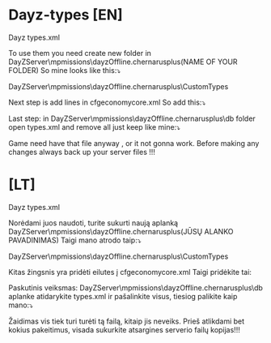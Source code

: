# Dayz-types [EN]
Dayz types.xml

To use them you need create new folder in DayZServer\mpmissions\dayzOffline.chernarusplus(NAME OF YOUR FOLDER) 
So mine looks like this:⤵️

DayZServer\mpmissions\dayzOffline.chernarusplus\CustomTypes

Next step is add lines in cfgeconomycore.xml
So add this:⤵️

<ce folder="CustomTypes/ChernoTypes">
        <file name="types_clothes.xml" type="types" />
		<file name="types_containers.xml" type="types" />
		<file name="types_explosives.xml" type="types" />
		<file name="types_food.xml" type="types" />
		<file name="types_other.xml" type="types" />
		<file name="types_tools.xml" type="types" />
		<file name="types_vehicles.xml" type="types" />
		<file name="types_vehiclesparts.xml" type="types" />
		<file name="types_weapons.xml" type="types" />
</ce>

Last step: in DayZServer\mpmissions\dayzOffline.chernarusplus\db folder open types.xml and remove all just keep like mine:⤵️

<?xml version="1.0" encoding="UTF-8" standalone="yes"?>
<types>

</types>

Game need have that file anyway , or it not gonna work.
Before making any changes always back up your server files !!!



# [LT]
Dayz types.xml

Norėdami juos naudoti, turite sukurti naują aplanką DayZServer\mpmissions\dayzOffline.chernarusplus(JŪSŲ ALANKO PAVADINIMAS) Taigi mano atrodo taip:⤵️

DayZServer\mpmissions\dayzOffline.chernarusplus\CustomTypes

Kitas žingsnis yra pridėti eilutes į cfgeconomycore.xml Taigi pridėkite tai:

<ce folder="CustomTypes/ChernoTypes">
        <file name="types_clothes.xml" type="types" />
		<file name="types_containers.xml" type="types" />
		<file name="types_explosives.xml" type="types" />
		<file name="types_food.xml" type="types" />
		<file name="types_other.xml" type="types" />
		<file name="types_tools.xml" type="types" />
		<file name="types_vehicles.xml" type="types" />
		<file name="types_vehiclesparts.xml" type="types" />
		<file name="types_weapons.xml" type="types" />
</ce>

Paskutinis veiksmas: DayZServer\mpmissions\dayzOffline.chernarusplus\db aplanke atidarykite types.xml ir pašalinkite visus, tiesiog palikite kaip mano:⤵️

<?xml version="1.0" encoding="UTF-8" standalone="yes"?>
<types>

</types>

Žaidimas vis tiek turi turėti tą failą, kitaip jis neveiks.
Prieš atlikdami bet kokius pakeitimus, visada sukurkite atsargines serverio failų kopijas!!!

